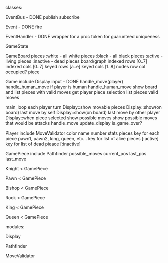 classes:

EventBus - DONE
  publish
  subscribe

Event - DONE
  fire
  
EventHandler - DONE
  wrapper for a proc
  token for guarunteed uniqueness

GameState

GameBoard
  pieces
    :white - all white pieces
    :black - all black pieces
    :active - living pieces
    :inactive - dead pieces
  board/graph
    indexed rows [0..7]
    indexed cols [0..7]
    keyed rows [a..e]
    keyed cols [1..8]
    nodes
      row
      col
      occupied?
      piece

Game
  include Display
  input - DONE
  handle_move(player)
    handle_human_move if player is human
  handle_human_move
    show board and list pieces with valid moves
    get player piece selection
    list pieces valid moves

  
  main_loop
    each player turn
      Display::show movable pieces
      Display::show(on board) last move by self
      Display::show(on board) last move by other player
      Display::when piece selected
                show possible moves
                show possible moves that would be attacks
      handle_move
    update_display
    is_game_over?

Player
  include MoveValidator
  color
  name
  number
  stats
  pieces
    key for each piece pawn1, pawn2, king, queen, etc...
    key for list of alive pieces [:active]
    key for list of dead pieace  [:inactive]

GamePiece
  include Pathfinder
  possible_moves
  current_pos
  last_pos
  last_move


Knight < GamePiece

Pawn < GamePiece

Bishop < GamePiece

Rook < GamePiece

King < GamePiece

Queen < GamePiece

modules:

Display

Pathfinder

MoveValidator
